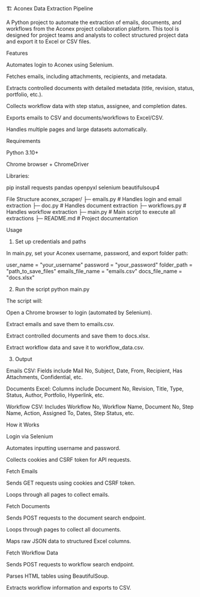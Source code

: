 🏗️ Aconex Data Extraction Pipeline

A Python project to automate the extraction of emails, documents, and workflows from the Aconex project collaboration platform. This tool is designed for project teams and analysts to collect structured project data and export it to Excel or CSV files.

Features

Automates login to Aconex using Selenium.

Fetches emails, including attachments, recipients, and metadata.

Extracts controlled documents with detailed metadata (title, revision, status, portfolio, etc.).

Collects workflow data with step status, assignee, and completion dates.

Exports emails to CSV and documents/workflows to Excel/CSV.

Handles multiple pages and large datasets automatically.

Requirements

Python 3.10+

Chrome browser + ChromeDriver

Libraries:

pip install requests pandas openpyxl selenium beautifulsoup4

File Structure
aconex_scraper/
├─ emails.py        # Handles login and email extraction
├─ doc.py           # Handles document extraction
├─ workflows.py     # Handles workflow extraction
├─ main.py          # Main script to execute all extractions
├─ README.md        # Project documentation

Usage
1. Set up credentials and paths

In main.py, set your Aconex username, password, and export folder path:

user_name = "your_username"
password = "your_password"
folder_path = "path_to_save_files"
emails_file_name = "emails.csv"
docs_file_name = "docs.xlsx"

2. Run the script
python main.py


The script will:

Open a Chrome browser to login (automated by Selenium).

Extract emails and save them to emails.csv.

Extract controlled documents and save them to docs.xlsx.

Extract workflow data and save it to workflow_data.csv.

3. Output

Emails CSV: Fields include Mail No, Subject, Date, From, Recipient, Has Attachments, Confidential, etc.

Documents Excel: Columns include Document No, Revision, Title, Type, Status, Author, Portfolio, Hyperlink, etc.

Workflow CSV: Includes Workflow No, Workflow Name, Document No, Step Name, Action, Assigned To, Dates, Step Status, etc.

How it Works

Login via Selenium

Automates inputting username and password.

Collects cookies and CSRF token for API requests.

Fetch Emails

Sends GET requests using cookies and CSRF token.

Loops through all pages to collect emails.

Fetch Documents

Sends POST requests to the document search endpoint.

Loops through pages to collect all documents.

Maps raw JSON data to structured Excel columns.

Fetch Workflow Data

Sends POST requests to workflow search endpoint.

Parses HTML tables using BeautifulSoup.

Extracts workflow information and exports to CSV.

